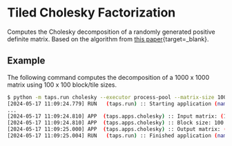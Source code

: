 # Tiled Cholesky Factorization

Computes the Cholesky decomposition of a randomly generated positive definite matrix.
Based on the algorithm from [this paper](https://www.labri.fr/perso/ejeannot/publications/paap12.pdf){target=_blank}.

## Example

The following command computes the decomposition of a 1000 x 1000 matrix using 100 x 100 block/tile sizes.
```bash
$ python -m taps.run cholesky --executor process-pool --matrix-size 1000 --block-size 100
[2024-05-17 11:09:24.779] RUN   (taps.run) :: Starting application (name=cholesky)
...
[2024-05-17 11:09:24.810] APP  (taps.apps.cholesky) :: Input matrix: (1000, 1000)
[2024-05-17 11:09:24.810] APP  (taps.apps.cholesky) :: Block size: 100
[2024-05-17 11:09:25.000] APP  (taps.apps.cholesky) :: Output matrix: (1000, 1000)
[2024-05-17 11:09:25.004] RUN   (taps.run) :: Finished application (name=cholesky, runtime=0.23s)
```
